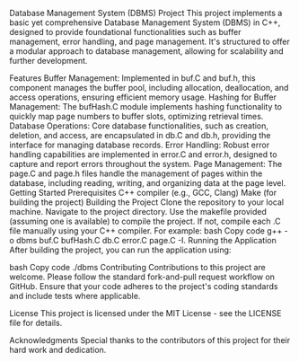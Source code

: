 Database Management System (DBMS) Project
This project implements a basic yet comprehensive Database Management System (DBMS) in C++, designed to provide foundational functionalities such as buffer management, error handling, and page management. It's structured to offer a modular approach to database management, allowing for scalability and further development.

Features
Buffer Management: Implemented in buf.C and buf.h, this component manages the buffer pool, including allocation, deallocation, and access operations, ensuring efficient memory usage.
Hashing for Buffer Management: The bufHash.C module implements hashing functionality to quickly map page numbers to buffer slots, optimizing retrieval times.
Database Operations: Core database functionalities, such as creation, deletion, and access, are encapsulated in db.C and db.h, providing the interface for managing database records.
Error Handling: Robust error handling capabilities are implemented in error.C and error.h, designed to capture and report errors throughout the system.
Page Management: The page.C and page.h files handle the management of pages within the database, including reading, writing, and organizing data at the page level.
Getting Started
Prerequisites
C++ compiler (e.g., GCC, Clang)
Make (for building the project)
Building the Project
Clone the repository to your local machine.
Navigate to the project directory.
Use the makefile provided (assuming one is available) to compile the project. If not, compile each .C file manually using your C++ compiler. For example:
bash
Copy code
g++ -o dbms buf.C bufHash.C db.C error.C page.C -I.
Running the Application
After building the project, you can run the application using:

bash
Copy code
./dbms
Contributing
Contributions to this project are welcome. Please follow the standard fork-and-pull request workflow on GitHub. Ensure that your code adheres to the project's coding standards and include tests where applicable.

License
This project is licensed under the MIT License - see the LICENSE file for details.

Acknowledgments
Special thanks to the contributors of this project for their hard work and dedication.

